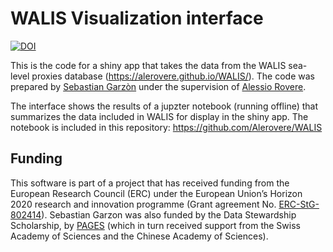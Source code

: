 # WALIS Visualization interface

[![DOI](https://zenodo.org/badge/329045377.svg)](https://zenodo.org/badge/latestdoi/329045377)

> 

This is the code for a shiny app that takes the data from the WALIS sea-level proxies database (https://alerovere.github.io/WALIS/). The code was prepared by [Sebastian Garzòn](https://github.com/SbastianGarzon) under the supervision of [Alessio Rovere](https://github.com/Alerovere).

The interface shows the results of a jupzter notebook (running offline) that summarizes the data included in WALIS for display in the shiny app. The notebook is included in this repository: https://github.com/Alerovere/WALIS

## Funding
This software is part of a project that has received funding from the European Research Council (ERC) under the European Union’s Horizon 2020 research and innovation programme (Grant agreement No. [ERC-StG-802414](https://cordis.europa.eu/project/id/802414/it)). Sebastian Garzon was also funded by the Data Stewardship Scholarship, by [PAGES](https://pastglobalchanges.org) (which in turn received support from the Swiss Academy of Sciences and the Chinese Academy of Sciences).
